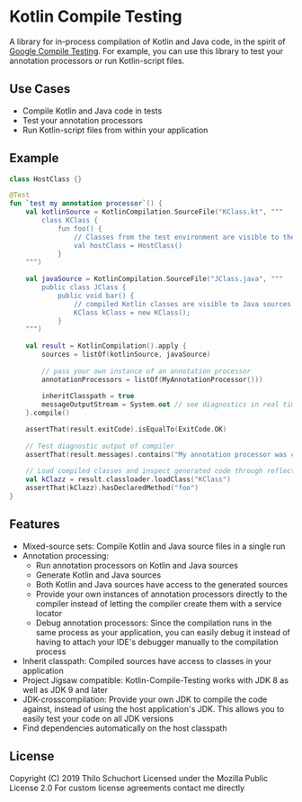 # Kotlin Compile Testing
A library for in-process compilation of Kotlin and Java code, in the spirit of [Google Compile Testing](https://github.com/google/compile-testing). For example, you can use this library to test your annotation processors or run Kotlin-script files. 

## Use Cases

- Compile Kotlin and Java code in tests
- Test your annotation processors
- Run Kotlin-script files from within your application

## Example

```kotlin
class HostClass {}

@Test
fun `test my annotation processor`() {
    val kotlinSource = KotlinCompilation.SourceFile("KClass.kt", """
        class KClass {
            fun foo() {
                // Classes from the test environment are visible to the compiled sources
                val hostClass = HostClass() 
            }
    """)   
      
    val javaSource = KotlinCompilation.SourceFile("JClass.java", """
        public class JClass {
            public void bar() {
                // compiled Kotlin classes are visible to Java sources
                KClass kClass = new KClass(); 
            }
    """)
      
    val result = KotlinCompilation().apply {
        sources = listOf(kotlinSource, javaSource)
        
        // pass your own instance of an annotation processor
        annotationProcessors = listOf(MyAnnotationProcessor())) 
        
        inheritClasspath = true
        messageOutputStream = System.out // see diagnostics in real time
    }.compile()

    assertThat(result.exitCode).isEqualTo(ExitCode.OK)	
    
    // Test diagnostic output of compiler
    assertThat(result.messages).contains("My annotation processor was called") 
    
    // Load compiled classes and inspect generated code through reflection
    val kClazz = result.classloader.loadClass("KClass")
    assertThat(kClazz).hasDeclaredMethod("foo")
}
```


## Features
- Mixed-source sets: Compile Kotlin and Java source files in a single run
- Annotation processing: 
    - Run annotation processors on Kotlin and Java sources
    - Generate Kotlin and Java sources
    - Both Kotlin and Java sources have access to the generated sources
    - Provide your own instances of annotation processors directly to the compiler instead of letting the compiler create them with a service locator
    - Debug annotation processors: Since the compilation runs in the same process as your application, you can easily debug it instead of having to attach your IDE's debugger manually to the compilation process
- Inherit classpath: Compiled sources have access to classes in your application
- Project Jigsaw compatible: Kotlin-Compile-Testing works with JDK 8 as well as JDK 9 and later
- JDK-crosscompilation: Provide your own JDK to compile the code against, instead of using the host application's JDK. This allows you to easily test your code on all JDK versions
- Find dependencies automatically on the host classpath

## License

Copyright (C) 2019 Thilo Schuchort
Licensed under the Mozilla Public License 2.0
For custom license agreements contact me directly 
